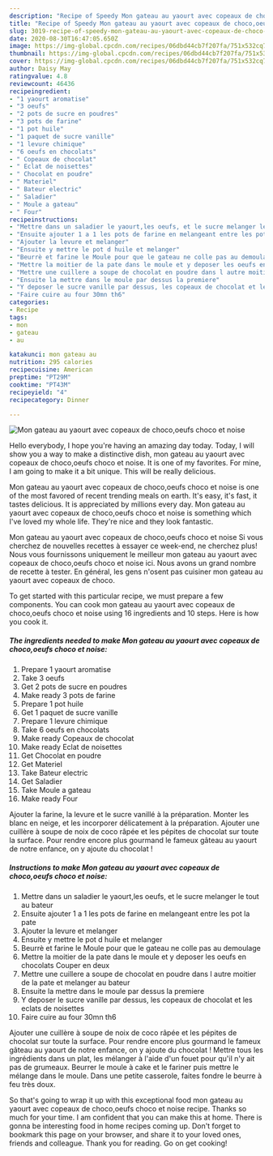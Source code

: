 ```yaml
---
description: "Recipe of Speedy Mon gateau au yaourt avec copeaux de choco,oeufs choco et noise"
title: "Recipe of Speedy Mon gateau au yaourt avec copeaux de choco,oeufs choco et noise"
slug: 3019-recipe-of-speedy-mon-gateau-au-yaourt-avec-copeaux-de-choco-oeufs-choco-et-noise
date: 2020-08-30T16:47:05.650Z
image: https://img-global.cpcdn.com/recipes/06dbd44cb7f207fa/751x532cq70/mon-gateau-au-yaourt-avec-copeaux-de-chocooeufs-choco-et-noise-photo-principale-de-la-recette.jpg
thumbnail: https://img-global.cpcdn.com/recipes/06dbd44cb7f207fa/751x532cq70/mon-gateau-au-yaourt-avec-copeaux-de-chocooeufs-choco-et-noise-photo-principale-de-la-recette.jpg
cover: https://img-global.cpcdn.com/recipes/06dbd44cb7f207fa/751x532cq70/mon-gateau-au-yaourt-avec-copeaux-de-chocooeufs-choco-et-noise-photo-principale-de-la-recette.jpg
author: Daisy May
ratingvalue: 4.8
reviewcount: 46436
recipeingredient:
- "1 yaourt aromatise"
- "3 oeufs"
- "2 pots de sucre en poudres"
- "3 pots de farine"
- "1 pot huile"
- "1 paquet de sucre vanille"
- "1 levure chimique"
- "6 oeufs en chocolats"
- " Copeaux de chocolat"
- " Eclat de noisettes"
- " Chocolat en poudre"
- " Materiel"
- " Bateur electric"
- " Saladier"
- " Moule a gateau"
- " Four"
recipeinstructions:
- "Mettre dans un saladier le yaourt,les oeufs, et le sucre melanger le tout au bateur"
- "Ensuite ajouter 1 a 1 les pots de farine en melangeant entre les pot la pate"
- "Ajouter la levure et melanger"
- "Ensuite y mettre le pot d huile et melanger"
- "Beurrè et farine le Moule pour que le gateau ne colle pas au demoulage"
- "Mettre la moitier de la pate dans le moule et y deposer les oeufs en chocolats Couper en deux"
- "Mettre une cuillere a soupe de chocolat en poudre dans l autre moitier de la pate et melanger au bateur"
- "Ensuite la mettre dans le moule par dessus la premiere"
- "Y deposer le sucre vanille par dessus, les copeaux de chocolat et les eclats de noisettes"
- "Faire cuire au four 30mn th6"
categories:
- Recipe
tags:
- mon
- gateau
- au

katakunci: mon gateau au 
nutrition: 295 calories
recipecuisine: American
preptime: "PT29M"
cooktime: "PT43M"
recipeyield: "4"
recipecategory: Dinner

---
```



![Mon gateau au yaourt avec copeaux de choco,oeufs choco et noise](https://img-global.cpcdn.com/recipes/06dbd44cb7f207fa/751x532cq70/mon-gateau-au-yaourt-avec-copeaux-de-chocooeufs-choco-et-noise-photo-principale-de-la-recette.jpg)

Hello everybody, I hope you're having an amazing day today. Today, I will show you a way to make a distinctive dish, mon gateau au yaourt avec copeaux de choco,oeufs choco et noise. It is one of my favorites. For mine, I am going to make it a bit unique. This will be really delicious.

Mon gateau au yaourt avec copeaux de choco,oeufs choco et noise is one of the most favored of recent trending meals on earth. It's easy, it's fast, it tastes delicious. It is appreciated by millions every day. Mon gateau au yaourt avec copeaux de choco,oeufs choco et noise is something which I've loved my whole life. They're nice and they look fantastic.

Mon gateau au yaourt avec copeaux de choco,oeufs choco et noise Si vous cherchez de nouvelles recettes à essayer ce week-end, ne cherchez plus! Nous vous fournissons uniquement le meilleur mon gateau au yaourt avec copeaux de choco,oeufs choco et noise ici. Nous avons un grand nombre de recette à tester. En général, les gens n&#39;osent pas cuisiner mon gateau au yaourt avec copeaux de choco.


To get started with this particular recipe, we must prepare a few components. You can cook mon gateau au yaourt avec copeaux de choco,oeufs choco et noise using 16 ingredients and 10 steps. Here is how you cook it.

<!--inarticleads1-->

##### The ingredients needed to make Mon gateau au yaourt avec copeaux de choco,oeufs choco et noise:

1. Prepare 1 yaourt aromatise
1. Take 3 oeufs
1. Get 2 pots de sucre en poudres
1. Make ready 3 pots de farine
1. Prepare 1 pot huile
1. Get 1 paquet de sucre vanille
1. Prepare 1 levure chimique
1. Take 6 oeufs en chocolats
1. Make ready  Copeaux de chocolat
1. Make ready  Eclat de noisettes
1. Get  Chocolat en poudre
1. Get  Materiel
1. Take  Bateur electric
1. Get  Saladier
1. Take  Moule a gateau
1. Make ready  Four


Ajouter la farine, la levure et le sucre vanillé à la préparation. Monter les blanc en neige, et les incorporer délicatement à la préparation. Ajouter une cuillère à soupe de noix de coco râpée et les pépites de chocolat sur toute la surface. Pour rendre encore plus gourmand le fameux gâteau au yaourt de notre enfance, on y ajoute du chocolat ! 

<!--inarticleads2-->

##### Instructions to make Mon gateau au yaourt avec copeaux de choco,oeufs choco et noise:

1. Mettre dans un saladier le yaourt,les oeufs, et le sucre melanger le tout au bateur
1. Ensuite ajouter 1 a 1 les pots de farine en melangeant entre les pot la pate
1. Ajouter la levure et melanger
1. Ensuite y mettre le pot d huile et melanger
1. Beurrè et farine le Moule pour que le gateau ne colle pas au demoulage
1. Mettre la moitier de la pate dans le moule et y deposer les oeufs en chocolats Couper en deux
1. Mettre une cuillere a soupe de chocolat en poudre dans l autre moitier de la pate et melanger au bateur
1. Ensuite la mettre dans le moule par dessus la premiere
1. Y deposer le sucre vanille par dessus, les copeaux de chocolat et les eclats de noisettes
1. Faire cuire au four 30mn th6


Ajouter une cuillère à soupe de noix de coco râpée et les pépites de chocolat sur toute la surface. Pour rendre encore plus gourmand le fameux gâteau au yaourt de notre enfance, on y ajoute du chocolat ! Mettre tous les ingrédients dans un plat, les mélanger à l&#39;aide d&#39;un fouet pour qu&#39;il n&#39;y ait pas de grumeaux. Beurrer le moule à cake et le fariner puis mettre le mélange dans le moule. Dans une petite casserole, faites fondre le beurre à feu très doux. 

So that's going to wrap it up with this exceptional food mon gateau au yaourt avec copeaux de choco,oeufs choco et noise recipe. Thanks so much for your time. I am confident that you can make this at home. There is gonna be interesting food in home recipes coming up. Don't forget to bookmark this page on your browser, and share it to your loved ones, friends and colleague. Thank you for reading. Go on get cooking!
